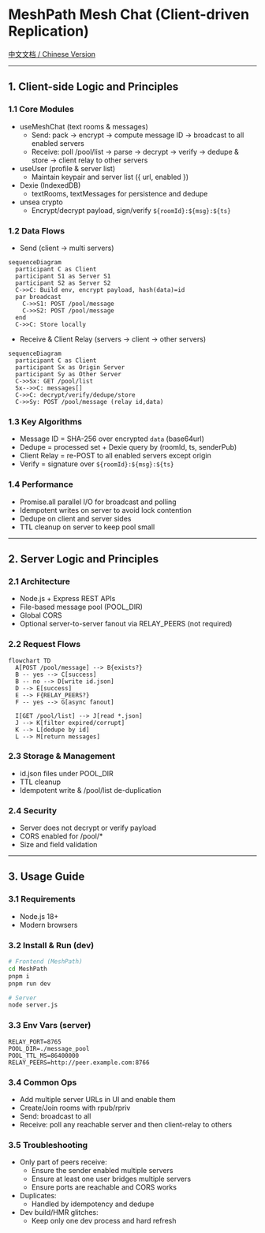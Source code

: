 # MeshPath Mesh Chat (Client-driven Replication)

[中文文档 / Chinese Version](./MESH_CHAT_DESIGN.md)

---

## 1. Client-side Logic and Principles

### 1.1 Core Modules
- useMeshChat (text rooms & messages)
  - Send: pack → encrypt → compute message ID → broadcast to all enabled servers
  - Receive: poll /pool/list → parse → decrypt → verify → dedupe & store → client relay to other servers
- useUser (profile & server list)
  - Maintain keypair and server list ({ url, enabled })
- Dexie (IndexedDB)
  - textRooms, textMessages for persistence and dedupe
- unsea crypto
  - Encrypt/decrypt payload, sign/verify `${roomId}:${msg}:${ts}`

### 1.2 Data Flows
- Send (client → multi servers)
```mermaid
sequenceDiagram
  participant C as Client
  participant S1 as Server S1
  participant S2 as Server S2
  C->>C: Build env, encrypt payload, hash(data)=id
  par broadcast
    C->>S1: POST /pool/message
    C->>S2: POST /pool/message
  end
  C->>C: Store locally
```

- Receive & Client Relay (servers → client → other servers)
```mermaid
sequenceDiagram
  participant C as Client
  participant Sx as Origin Server
  participant Sy as Other Server
  C->>Sx: GET /pool/list
  Sx-->>C: messages[]
  C->>C: decrypt/verify/dedupe/store
  C->>Sy: POST /pool/message (relay id,data)
```

### 1.3 Key Algorithms
- Message ID = SHA-256 over encrypted `data` (base64url)
- Dedupe = processed set + Dexie query by (roomId, ts, senderPub)
- Client Relay = re-POST to all enabled servers except origin
- Verify = signature over `${roomId}:${msg}:${ts}`

### 1.4 Performance
- Promise.all parallel I/O for broadcast and polling
- Idempotent writes on server to avoid lock contention
- Dedupe on client and server sides
- TTL cleanup on server to keep pool small

---

## 2. Server Logic and Principles

### 2.1 Architecture
- Node.js + Express REST APIs
- File-based message pool (POOL_DIR)
- Global CORS
- Optional server-to-server fanout via RELAY_PEERS (not required)

### 2.2 Request Flows
```mermaid
flowchart TD
  A[POST /pool/message] --> B{exists?}
  B -- yes --> C[success]
  B -- no --> D[write id.json]
  D --> E[success]
  E --> F{RELAY_PEERS?}
  F -- yes --> G[async fanout]

  I[GET /pool/list] --> J[read *.json]
  J --> K[filter expired/corrupt]
  K --> L[dedupe by id]
  L --> M[return messages]
```

### 2.3 Storage & Management
- id.json files under POOL_DIR
- TTL cleanup
- Idempotent write & /pool/list de-duplication

### 2.4 Security
- Server does not decrypt or verify payload
- CORS enabled for /pool/*
- Size and field validation

---

## 3. Usage Guide

### 3.1 Requirements
- Node.js 18+
- Modern browsers

### 3.2 Install & Run (dev)
```bash
# Frontend (MeshPath)
cd MeshPath
pnpm i
pnpm run dev

# Server
node server.js
```

### 3.3 Env Vars (server)
```env
RELAY_PORT=8765
POOL_DIR=./message_pool
POOL_TTL_MS=86400000
RELAY_PEERS=http://peer.example.com:8766
```

### 3.4 Common Ops
- Add multiple server URLs in UI and enable them
- Create/Join rooms with rpub/rpriv
- Send: broadcast to all
- Receive: poll any reachable server and then client-relay to others

### 3.5 Troubleshooting
- Only part of peers receive:
  - Ensure the sender enabled multiple servers
  - Ensure at least one user bridges multiple servers
  - Ensure ports are reachable and CORS works
- Duplicates:
  - Handled by idempotency and dedupe
- Dev build/HMR glitches:
  - Keep only one dev process and hard refresh
